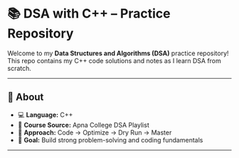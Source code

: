 # 📚 DSA with C++ – Practice Repository

Welcome to my **Data Structures and Algorithms (DSA)** practice repository!  
This repo contains my C++ code solutions and notes as I learn DSA from scratch.

---

## 🚀 About

- 💻 **Language:** C++
- 📒 **Course Source:** Apna College DSA Playlist
- 🔁 **Approach:** Code → Optimize → Dry Run → Master
- 🧠 **Goal:** Build strong problem-solving and coding fundamentals

---
